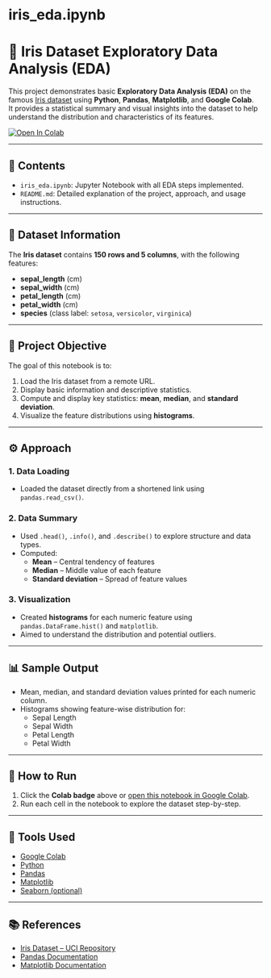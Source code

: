# iris_eda.ipynb
# 🌸 Iris Dataset Exploratory Data Analysis (EDA)

This project demonstrates basic **Exploratory Data Analysis (EDA)** on the famous [Iris dataset](https://bit.ly/4nejNue) using **Python**, **Pandas**, **Matplotlib**, and **Google Colab**.  
It provides a statistical summary and visual insights into the dataset to help understand the distribution and characteristics of its features.

[![Open In Colab](https://colab.research.google.com/assets/colab-badge.svg)](https://colab.research.google.com/github/yourusername/iris-eda/blob/master/iris_eda.ipynb)

---

## 📁 Contents

- `iris_eda.ipynb`: Jupyter Notebook with all EDA steps implemented.
- `README.md`: Detailed explanation of the project, approach, and usage instructions.

---

## 📌 Dataset Information

The **Iris dataset** contains **150 rows and 5 columns**, with the following features:

- **sepal_length** (cm)
- **sepal_width** (cm)
- **petal_length** (cm)
- **petal_width** (cm)
- **species** (class label: `setosa`, `versicolor`, `virginica`)

---

## 🧠 Project Objective

The goal of this notebook is to:

1. Load the Iris dataset from a remote URL.
2. Display basic information and descriptive statistics.
3. Compute and display key statistics: **mean**, **median**, and **standard deviation**.
4. Visualize the feature distributions using **histograms**.

---

## ⚙️ Approach

### 1. **Data Loading**
- Loaded the dataset directly from a shortened link using `pandas.read_csv()`.

### 2. **Data Summary**
- Used `.head()`, `.info()`, and `.describe()` to explore structure and data types.
- Computed:
  - **Mean** – Central tendency of features
  - **Median** – Middle value of each feature
  - **Standard deviation** – Spread of feature values

### 3. **Visualization**
- Created **histograms** for each numeric feature using `pandas.DataFrame.hist()` and `matplotlib`.
- Aimed to understand the distribution and potential outliers.

---

## 📊 Sample Output

- Mean, median, and standard deviation values printed for each numeric column.
- Histograms showing feature-wise distribution for:
  - Sepal Length
  - Sepal Width
  - Petal Length
  - Petal Width

---

## 🚀 How to Run

1. Click the **Colab badge** above or [open this notebook in Google Colab](https://colab.research.google.com/github/yourusername/iris-eda/blob/master/iris_eda.ipynb).
2. Run each cell in the notebook to explore the dataset step-by-step.

---

## 📌 Tools Used

- [Google Colab](https://colab.research.google.com/)
- [Python](https://www.python.org/)
- [Pandas](https://pandas.pydata.org/)
- [Matplotlib](https://matplotlib.org/)
- [Seaborn (optional)](https://seaborn.pydata.org/)

---

## 📚 References

- [Iris Dataset – UCI Repository](https://archive.ics.uci.edu/ml/datasets/iris)
- [Pandas Documentation](https://pandas.pydata.org/docs/)
- [Matplotlib Documentation](https://matplotlib.org/stable/contents.html)


